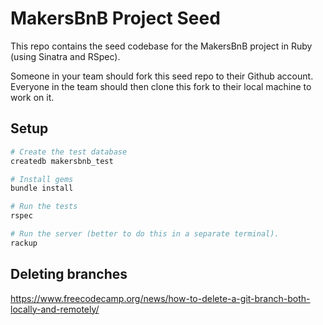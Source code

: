 # MakersBnB Project Seed

This repo contains the seed codebase for the MakersBnB project in Ruby (using Sinatra and RSpec).

Someone in your team should fork this seed repo to their Github account. Everyone in the team should then clone this fork to their local machine to work on it.

## Setup

```bash
# Create the test database
createdb makersbnb_test

# Install gems
bundle install

# Run the tests
rspec

# Run the server (better to do this in a separate terminal).
rackup
```



## Deleting branches

https://www.freecodecamp.org/news/how-to-delete-a-git-branch-both-locally-and-remotely/

